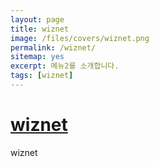 ```yaml
---
layout: page
title: wiznet
image: /files/covers/wiznet.png
permalink: /wiznet/
sitemap: yes
excerpt: 메뉴2를 소개합니다.
tags: [wiznet]
---
```


<!--
<a id="forkme" href="https://github.com/taylor-an"></a>
-->

# [wiznet]

wiznet

<!--

---

## 서브메뉴2

* [Test2]

---

> [http://github.com/taylor-an](http://github.com/taylor-an) 에서 다양한 taylor-an의 오픈소스 프로젝트를 만나보세요.
-->

[wiznet]:https://www.wiznet.io/ko/
